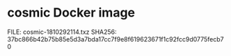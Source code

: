 # cosmic Docker image

FILE: cosmic-1810292114.txz
SHA256: 37bc866b42b75b85e5d3a7bda17cc7f9e8f619623671f1c92fcc9d0775fecb70
